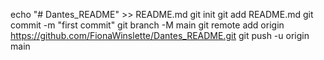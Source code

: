 echo "# Dantes_README" >> README.md
git init
git add README.md
git commit -m "first commit"
git branch -M main
git remote add origin https://github.com/FionaWinslette/Dantes_README.git
git push -u origin main